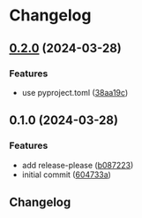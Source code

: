 # Changelog

## [0.2.0](https://github.com/iExalt/my-python-release-please-test/compare/v0.1.0...v0.2.0) (2024-03-28)


### Features

* use pyproject.toml ([38aa19c](https://github.com/iExalt/my-python-release-please-test/commit/38aa19c5ca87e4830b5eb5fac85f71370cb2c3ee))

## 0.1.0 (2024-03-28)


### Features

* add release-please ([b087223](https://github.com/iExalt/my-python-release-please-test/commit/b08722300544fce259541330e2552a8581f30fcb))
* initial commit ([604733a](https://github.com/iExalt/my-python-release-please-test/commit/604733a8b64524415b56c8e9ef6c222e0e2b6611))

## Changelog
